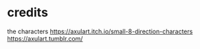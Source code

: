 # credits

the characters
https://axulart.itch.io/small-8-direction-characters
https://axulart.tumblr.com/

